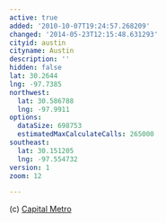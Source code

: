 ```yaml
---
active: true
added: '2010-10-07T19:24:57.268209'
changed: '2014-05-23T12:15:48.631293'
cityid: austin
cityname: Austin
description: ''
hidden: false
lat: 30.2644
lng: -97.7385
northwest:
  lat: 30.586788
  lng: -97.9911
options:
  dataSize: 698753
  estimatedMaxCalculateCalls: 265000
southeast:
  lat: 30.151205
  lng: -97.554732
version: 1
zoom: 12

---
```


(c) [Capital Metro](http://www.capmetro.org/)
